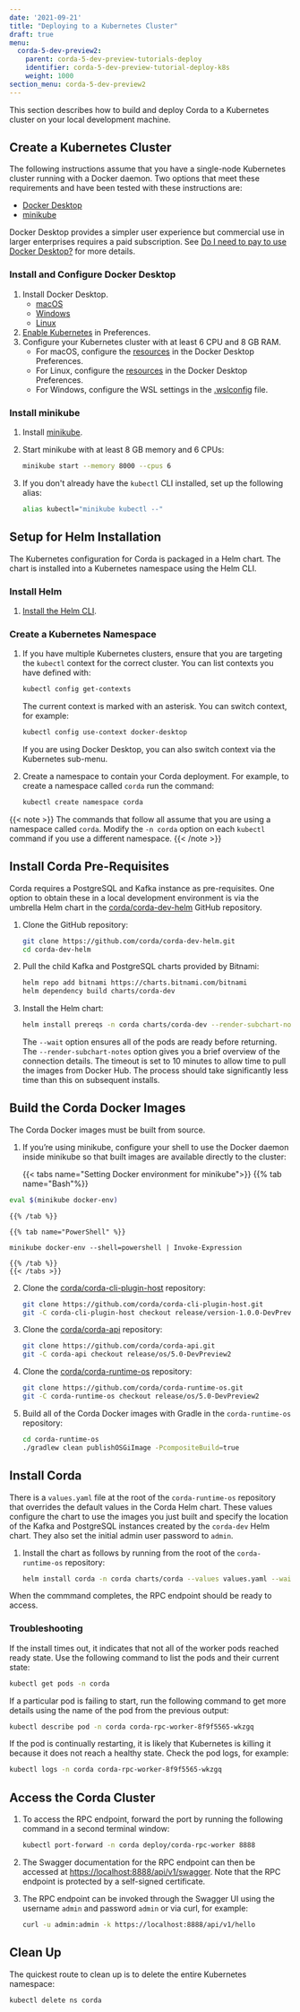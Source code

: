 ```yaml
---
date: '2021-09-21'
title: "Deploying to a Kubernetes Cluster"
draft: true
menu:
  corda-5-dev-preview2:
    parent: corda-5-dev-preview-tutorials-deploy
    identifier: corda-5-dev-preview-tutorial-deploy-k8s
    weight: 1000
section_menu: corda-5-dev-preview2
---
```

This section describes how to build and deploy Corda to a Kubernetes cluster on your local development machine.

## Create a Kubernetes Cluster

The following instructions assume that you have a single-node Kubernetes cluster running with a Docker daemon.
Two options that meet these requirements and have been tested with these instructions are:

* [Docker Desktop](#install-and-configure-docker-desktop)
* [minikube](#install-minikube)

Docker Desktop provides a simpler user experience but commercial use in larger enterprises requires a paid subscription.
See [Do I need to pay to use Docker Desktop?](https://docs.docker.com/desktop/faqs/general/#do-i-need-to-pay-to-use-docker-desktop) for more details.

### Install and Configure Docker Desktop

1. Install Docker Desktop.
   * [macOS](https://docs.docker.com/desktop/mac/install/)
   * [Windows](https://docs.docker.com/desktop/windows/install/)
   * [Linux](https://docs.docker.com/desktop/install/linux-install/)
2. [Enable Kubernetes](https://docs.docker.com/desktop/kubernetes/#enable-kubernetes) in Preferences.
3. Configure your Kubernetes cluster with at least 6 CPU and 8 GB RAM.
   * For macOS, configure the [resources](https://docs.docker.com/desktop/settings/mac/#resources) in the Docker Desktop Preferences.
   * For Linux, configure the [resources](https://docs.docker.com/desktop/settings/linux/#resources) in the Docker Desktop Preferences.
   * For Windows, configure the WSL settings in the [.wslconfig](https://docs.microsoft.com/en-us/windows/wsl/wsl-config#configuration-setting-for-wslconfig) file.

### Install minikube

1. Install [minikube](https://minikube.sigs.k8s.io/docs/start/).
2. Start minikube with at least 8 GB memory and 6 CPUs:

    ```sh
    minikube start --memory 8000 --cpus 6
    ```

3. If you don't already have the `kubectl` CLI installed, set up the following alias:

    ```sh
    alias kubectl="minikube kubectl --"
    ```

## Setup for Helm Installation

The Kubernetes configuration for Corda is packaged in a Helm chart.
The chart is installed into a Kubernetes namespace using the Helm CLI.

### Install Helm

1. [Install the Helm CLI](https://helm.sh/docs/intro/install/).

### Create a Kubernetes Namespace

1. If you have multiple Kubernetes clusters, ensure that you are targeting the `kubectl` context for the correct cluster.
    You can list contexts you have defined with:

    ```sh
    kubectl config get-contexts
    ```

    The current context is marked with an asterisk.
    You can switch context, for example:

    ```sh
    kubectl config use-context docker-desktop
    ```

    If you are using Docker Desktop, you can also switch context via the Kubernetes sub-menu.

2. Create a namespace to contain your Corda deployment.
    For example, to create a namespace called `corda` run the command:

    ```sh
    kubectl create namespace corda
    ```

{{< note >}}
The commands that follow all assume that you are using a namespace called `corda`.
Modify the `-n corda` option on each `kubectl` command if you use a different namespace.
{{< /note >}}

## Install Corda Pre-Requisites

Corda requires a PostgreSQL and Kafka instance as pre-requisites.
One option to obtain these in a local development environment is via the umbrella Helm chart in the [corda/corda-dev-helm](https://github.com/corda/corda-dev-helm) GitHub repository.

1. Clone the GitHub repository:

    ```sh
    git clone https://github.com/corda/corda-dev-helm.git
    cd corda-dev-helm
    ```

2. Pull the child Kafka and PostgreSQL charts provided by Bitnami:

    ```sh
    helm repo add bitnami https://charts.bitnami.com/bitnami
    helm dependency build charts/corda-dev
    ```

3. Install the Helm chart:

    ```sh
    helm install prereqs -n corda charts/corda-dev --render-subchart-notes --timeout 10m --wait
    ```

    The `--wait` option ensures all of the pods are ready before returning. The `--render-subchart-notes` option gives you a brief overview of the connection details.
    The timeout is set to 10 minutes to allow time to pull the images from Docker Hub.
    The process should take significantly less time than this on subsequent installs.

## Build the Corda Docker Images

The Corda Docker images must be built from source.

1. If you’re using minikube, configure your shell to use the Docker daemon inside minikube so that built images are available directly to the cluster:

    {{< tabs name="Setting Docker environment for minikube">}}
    {{% tab name="Bash"%}}

```bash
eval $(minikube docker-env)
```
    {{% /tab %}}

    {{% tab name="PowerShell" %}}

```pwsh
minikube docker-env --shell=powershell | Invoke-Expression
```
    {{% /tab %}}
    {{< /tabs >}}

2. Clone the [corda/corda-cli-plugin-host](https://github.com/corda/corda-cli-plugin-host) repository:

    ```sh
    git clone https://github.com/corda/corda-cli-plugin-host.git
    git -C corda-cli-plugin-host checkout release/version-1.0.0-DevPreview2
    ```

3. Clone the [corda/corda-api](https://github.com/corda/corda-api) repository:

    ```sh
    git clone https://github.com/corda/corda-api.git
    git -C corda-api checkout release/os/5.0-DevPreview2
    ```

4. Clone the [corda/corda-runtime-os](https://github.com/corda/corda-runtime-os) repository:

    ```sh
    git clone https://github.com/corda/corda-runtime-os.git
    git -C corda-runtime-os checkout release/os/5.0-DevPreview2
    ```

5. Build all of the Corda Docker images with Gradle in the `corda-runtime-os` repository:

    ```sh
    cd corda-runtime-os
    ./gradlew clean publishOSGiImage -PcompositeBuild=true
    ```

## Install Corda

There is a `values.yaml` file at the root of the `corda-runtime-os` repository that overrides the default values in the Corda Helm chart.
These values configure the chart to use the images you just built and specify the location of the Kafka and PostgreSQL instances created by the `corda-dev` Helm chart.
They also set the initial admin user password to `admin`.

1. Install the chart as follows by running from the root of the `corda-runtime-os` repository:

   ```sh
   helm install corda -n corda charts/corda --values values.yaml --wait
   ```

When the commmand completes, the RPC endpoint should be ready to access.

### Troubleshooting

If the install times out, it indicates that not all of the worker pods reached ready state.
Use the following command to list the pods and their current state:

```sh
kubectl get pods -n corda
```

If a particular pod is failing to start, run the following command to get more details using the name of the pod from the previous output:

```sh
kubectl describe pod -n corda corda-rpc-worker-8f9f5565-wkzgq
```

If the pod is continually restarting, it is likely that Kubernetes is killing it because it does not reach a healthy state. Check the pod logs, for example:

```sh
kubectl logs -n corda corda-rpc-worker-8f9f5565-wkzgq
```

## Access the Corda Cluster

1. To access the RPC endpoint, forward the port by running the following command in a second terminal window:

   ```sh
   kubectl port-forward -n corda deploy/corda-rpc-worker 8888
   ```

2. The Swagger documentation for the RPC endpoint can then be accessed at [https://localhost:8888/api/v1/swagger](https://localhost:8888/api/v1/swagger).
Note that the RPC endpoint is protected by a self-signed certificate.

3. The RPC endpoint can be invoked through the Swagger UI using the username `admin` and password `admin` or via curl, for example:

   ```sh
   curl -u admin:admin -k https://localhost:8888/api/v1/hello
   ```

## Clean Up

The quickest route to clean up is to delete the entire Kubernetes namespace:

```sh
kubectl delete ns corda
```
